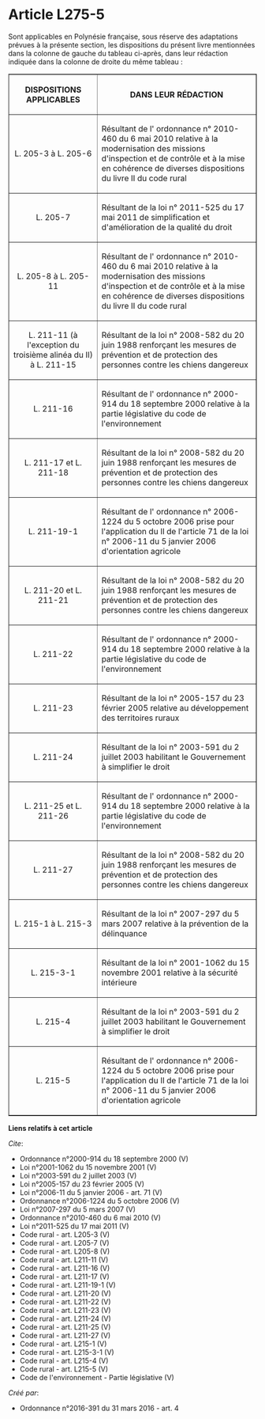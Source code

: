 # Article L275-5

Sont applicables en Polynésie française, sous réserve des adaptations prévues à la présente section, les dispositions du
présent livre mentionnées dans la colonne de gauche du tableau ci-après, dans leur rédaction indiquée dans la colonne de
droite du même tableau : 

<table border="1">
  <tbody>
    <tr>
      <th>

DISPOSITIONS APPLICABLES 

</th>
      <th>

DANS LEUR RÉDACTION 

</th>
    </tr>
    <tr>
      <td align="center">

L. 205-3 à L. 205-6 

</td>
      <td>

Résultant de l'
ordonnance n° 2010-460 du 6 mai 2010 
relative à la modernisation des missions d'inspection et de contrôle et à la mise en cohérence de diverses dispositions du
livre II du code rural 

</td>
    </tr>
    <tr>
      <td align="center">

L. 205-7 

</td>
      <td>

Résultant de la 
loi n° 2011-525 du 17 mai 2011 
de simplification et d'amélioration de la qualité du droit 

</td>
    </tr>
    <tr>
      <td align="center">

L. 205-8 à L. 205-11 

</td>
      <td>

Résultant de l'
ordonnance n° 2010-460 du 6 mai 2010 
relative à la modernisation des missions d'inspection et de contrôle et à la mise en cohérence de diverses dispositions du
livre II du code rural 

</td>
    </tr>
    <tr>
      <td align="center">

L. 211-11 (à l'exception du troisième alinéa du II) à L. 211-15 

</td>
      <td>

Résultant de la loi n° 2008-582 du 20 juin 1988 renforçant les mesures de prévention et de protection des personnes contre
les chiens dangereux 

</td>
    </tr>
    <tr>
      <td align="center">

L. 211-16 

</td>
      <td>

Résultant de l'
ordonnance n° 2000-914 du 18 septembre 2000 
relative à la 
partie législative du code de l'environnement 

</td>
    </tr>
    <tr>
      <td align="center">

L. 211-17 et L. 211-18 

</td>
      <td>

Résultant de la loi n° 2008-582 du 20 juin 1988 renforçant les mesures de prévention et de protection des personnes contre
les chiens dangereux 

</td>
    </tr>
    <tr>
      <td align="center">

L. 211-19-1 

</td>
      <td>

Résultant de l'
ordonnance n° 2006-1224 du 5 octobre 2006 
prise pour l'application du 
II de l'article 71 de la loi n° 2006-11 du 5 janvier 2006 
d'orientation agricole 

</td>
    </tr>
    <tr>
      <td align="center">

L. 211-20 et L. 211-21 

</td>
      <td>

Résultant de la loi n° 2008-582 du 20 juin 1988 renforçant les mesures de prévention et de protection des personnes contre
les chiens dangereux 

</td>
    </tr>
    <tr>
      <td align="center">

L. 211-22 

</td>
      <td>

Résultant de l'
ordonnance n° 2000-914 du 18 septembre 2000 
relative à la 
partie législative du code de l'environnement 

</td>
    </tr>
    <tr>
      <td align="center">

L. 211-23 

</td>
      <td>

Résultant de la 
loi n° 2005-157 du 23 février 2005 
relative au développement des territoires ruraux 

</td>
    </tr>
    <tr>
      <td align="center">

L. 211-24 

</td>
      <td>

Résultant de la 
loi n° 2003-591 du 2 juillet 2003 
habilitant le Gouvernement à simplifier le droit 

</td>
    </tr>
    <tr>
      <td align="center">

L. 211-25 et L. 211-26 

</td>
      <td>

Résultant de l'
ordonnance n° 2000-914 du 18 septembre 2000 
relative à la 
partie législative du code de l'environnement 

</td>
    </tr>
    <tr>
      <td align="center">

L. 211-27 

</td>
      <td>

Résultant de la loi n° 2008-582 du 20 juin 1988 renforçant les mesures de prévention et de protection des personnes contre
les chiens dangereux 

</td>
    </tr>
    <tr>
      <td align="center">

L. 215-1 à L. 215-3 

</td>
      <td>

Résultant de la 
loi n° 2007-297 du 5 mars 2007 
relative à la prévention de la délinquance 

</td>
    </tr>
    <tr>
      <td align="center">

L. 215-3-1 

</td>
      <td>

Résultant de la 
loi n° 2001-1062 du 15 novembre 2001 
relative à la sécurité intérieure 

</td>
    </tr>
    <tr>
      <td align="center">

L. 215-4 

</td>
      <td>

Résultant de la 
loi n° 2003-591 du 2 juillet 2003 
habilitant le Gouvernement à simplifier le droit 

</td>
    </tr>
    <tr>
      <td align="center">

L. 215-5

</td>
      <td>

Résultant de l'
ordonnance n° 2006-1224 du 5 octobre 2006 
prise pour l'application du 
II de l'article 71 de la loi n° 2006-11 du 5 janvier 2006 
d'orientation agricole

</td>
    </tr>
  </tbody>
</table>

**Liens relatifs à cet article**

_Cite_:

  - Ordonnance n°2000-914 du 18 septembre 2000 (V)
  - Loi n°2001-1062 du 15 novembre 2001 (V)
  - Loi n°2003-591 du 2 juillet 2003 (V)
  - Loi n°2005-157 du 23 février 2005 (V)
  - Loi n°2006-11 du 5 janvier 2006 - art. 71 (V)
  - Ordonnance n°2006-1224 du 5 octobre 2006 (V)
  - Loi n°2007-297 du 5 mars 2007 (V)
  - Ordonnance n°2010-460 du 6 mai 2010 (V)
  - Loi n°2011-525 du 17 mai 2011 (V)
  - Code rural - art. L205-3 (V)
  - Code rural - art. L205-7 (V)
  - Code rural - art. L205-8 (V)
  - Code rural - art. L211-11 (V)
  - Code rural - art. L211-16 (V)
  - Code rural - art. L211-17 (V)
  - Code rural - art. L211-19-1 (V)
  - Code rural - art. L211-20 (V)
  - Code rural - art. L211-22 (V)
  - Code rural - art. L211-23 (V)
  - Code rural - art. L211-24 (V)
  - Code rural - art. L211-25 (V)
  - Code rural - art. L211-27 (V)
  - Code rural - art. L215-1 (V)
  - Code rural - art. L215-3-1 (V)
  - Code rural - art. L215-4 (V)
  - Code rural - art. L215-5 (V)
  - Code de l'environnement -  Partie législative (V)

_Créé par_:

  - Ordonnance n°2016-391 du 31 mars 2016 - art. 4
